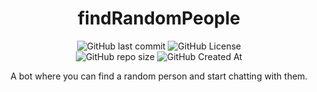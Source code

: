 <h1 align="center">findRandomPeople</h1>
<div display="flex" align="center">
<img alt="GitHub last commit" src="https://img.shields.io/github/last-commit/Avenger2256/findRandomPeople?style=for-the-badge">
<img alt="GitHub License" src="https://img.shields.io/github/license/Avenger2256/findRandomPeople?style=for-the-badge">
</div>
<div display="flex" align="center">
<img alt="GitHub repo size" src="https://img.shields.io/github/repo-size/Avenger2256/findRandomPeople?style=for-the-badge">
<img alt="GitHub Created At" src="https://img.shields.io/github/created-at/Avenger2256/findRandomPeople?style=for-the-badge">
</div>
<p align="center">A bot where you can find a random person and start chatting with them.</p>